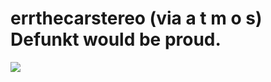 <!--
id: 538930
link: http://tumblr.atmos.org/post/538930/errthecarstereo-via-a-t-m-o-s-defunkt-would-be
slug: errthecarstereo-via-a-t-m-o-s-defunkt-would-be
date: Mon Apr 02 2007 18:01:12 GMT-0700 (PDT)
publish: 2007-04-02
tags: 
title: errthecarstereo (via a t m o s)  Defunkt would be proud.
-->


errthecarstereo (via a t m o s)  Defunkt would be proud.
========================================================

![](http://24.media.tumblr.com/538930_500.jpg)

